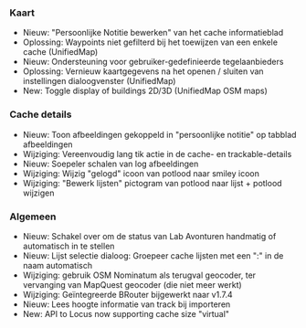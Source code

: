 ### Kaart
- Nieuw: "Persoonlijke Notitie bewerken" van het cache informatieblad
- Oplossing: Waypoints niet gefilterd bij het toewijzen van een enkele cache (UnifiedMap)
- Nieuw: Ondersteuning voor gebruiker-gedefinieerde tegelaanbieders
- Oplossing: Vernieuw kaartgegevens na het openen / sluiten van instellingen dialoogvenster (UnifiedMap)
- New: Toggle display of buildings 2D/3D (UnifiedMap OSM maps)

### Cache details
- Nieuw: Toon afbeeldingen gekoppeld in "persoonlijke notitie" op tabblad afbeeldingen
- Wijziging: Vereenvoudig lang tik actie in de cache- en trackable-details
- Nieuw: Soepeler schalen van log afbeeldingen
- Wijziging: Wijzig "gelogd" icoon van potlood naar smiley icoon
- Wijziging: "Bewerk lijsten" pictogram van potlood naar lijst + potlood wijzigen

### Algemeen
- Nieuw: Schakel over om de status van Lab Avonturen handmatig of automatisch in te stellen
- Nieuw: Lijst selectie dialoog: Groepeer cache lijsten met een ":" in de naam automatisch
- Wijziging: gebruik OSM Nominatum als terugval geocoder, ter vervanging van MapQuest geocoder (die niet meer werkt)
- Wijziging: Geïntegreerde BRouter bijgewerkt naar v1.7.4
- Nieuw: Lees hoogte informatie van track bij importeren
- New: API to Locus now supporting cache size "virtual"
